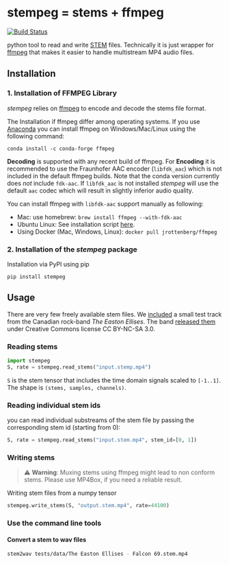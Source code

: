 # stempeg = stems + ffmpeg
[![Build Status](https://travis-ci.org/faroit/stempeg.svg?branch=master)](https://travis-ci.org/faroit/stempeg)

python tool to read and write [STEM](https://www.native-instruments.com/en/specials/stems/) files.
Technically it is just wrapper for [ffmpeg](https://www.ffmpeg.org/) that makes it easier to handle multistream MP4 audio files.

## Installation

### 1. Installation of FFMPEG Library

_stempeg_ relies on [ffmpeg](https://www.ffmpeg.org/) to encode and decode the stems file format.

The Installation if ffmpeg differ among operating systems. If you use [Anaconda](https://anaconda.org/anaconda/python) you can install ffmpeg on Windows/Mac/Linux using the following command:

```
conda install -c conda-forge ffmpeg
```

__Decoding__ is supported with any recent build of ffmpeg. For __Encoding__ it is recommended to use the Fraunhofer AAC encoder (`libfdk_aac`) which is not included in the default ffmpeg builds. Note that the conda version currently does _not_ include `fdk-aac`. If `libfdk_aac` is not installed _stempeg_ will use the default `aac` codec which will result in slightly inferior audio quality.

You can install ffmpeg with `libfdk-aac` support manually as following:

* Mac: use homebrew: `brew install ffmpeg --with-fdk-aac`
* Ubuntu Linux: See installation script [here](https://gist.github.com/rafaelbiriba/7f2d7c6f6c3d6ae2a5cb).
* Using Docker (Mac, Windows, Linux): `docker pull jrottenberg/ffmpeg`

### 2. Installation of the _stempeg_ package

Installation via PyPI using pip

```
pip install stempeg
```

## Usage

There are very few freely available stem files. We [included](https://raw.githubusercontent.com/faroit/stempeg/master/tests/data/The%20Easton%20Ellises%20-%20Falcon%2069.stem.mp4) a small test track from the Canadian rock-band _The Easton Ellises_. The band [released them](https://www.heise.de/ct/artikel/c-t-Remix-Wettbewerb-The-Easton-Ellises-2542427.html) under Creative Commons license CC BY-NC-SA 3.0.

### Reading stems

```python
import stempeg
S, rate = stempeg.read_stems("input.stemp.mp4")
```

`S` is the stem tensor that includes the time domain signals scaled to `[-1..1]`. The shape is `(stems, samples, channels)`.

### Reading individual stem ids

you can read individual substreams of the stem file by passing the corresponding stem id (starting from 0):

```python
S, rate = stempeg.read_stems("input.stem.mp4", stem_id=[0, 1])
```

### Writing stems

> :warning: __Warning__: Muxing stems using ffmpeg might lead to non conform stems. Please use MP4Box, if you need a reliable result.

Writing stem files from a numpy tensor

```python
stempeg.write_stems(S, "output.stem.mp4", rate=44100)
```

### Use the command line tools

#### Convert a stem to wav files


```bash
stem2wav tests/data/The Easton Ellises - Falcon 69.stem.mp4
```

